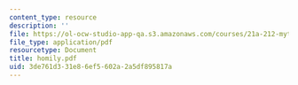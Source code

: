 ```yaml
---
content_type: resource
description: ''
file: https://ol-ocw-studio-app-qa.s3.amazonaws.com/courses/21a-212-myth-ritual-and-symbolism-spring-2004/3de761d331e86ef5602a2a5df895817a_homily.pdf
file_type: application/pdf
resourcetype: Document
title: homily.pdf
uid: 3de761d3-31e8-6ef5-602a-2a5df895817a
---
```

